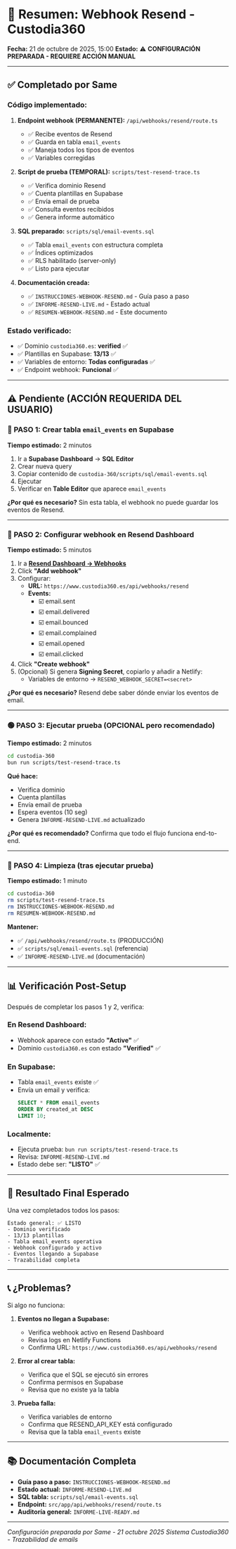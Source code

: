 # 📧 Resumen: Webhook Resend - Custodia360

**Fecha:** 21 de octubre de 2025, 15:00
**Estado:** ⚠️ **CONFIGURACIÓN PREPARADA - REQUIERE ACCIÓN MANUAL**

---

## ✅ Completado por Same

### Código implementado:
1. **Endpoint webhook (PERMANENTE):** `/api/webhooks/resend/route.ts`
   - ✅ Recibe eventos de Resend
   - ✅ Guarda en tabla `email_events`
   - ✅ Maneja todos los tipos de eventos
   - ✅ Variables corregidas

2. **Script de prueba (TEMPORAL):** `scripts/test-resend-trace.ts`
   - ✅ Verifica dominio Resend
   - ✅ Cuenta plantillas en Supabase
   - ✅ Envía email de prueba
   - ✅ Consulta eventos recibidos
   - ✅ Genera informe automático

3. **SQL preparado:** `scripts/sql/email-events.sql`
   - ✅ Tabla `email_events` con estructura completa
   - ✅ Índices optimizados
   - ✅ RLS habilitado (server-only)
   - ✅ Listo para ejecutar

4. **Documentación creada:**
   - ✅ `INSTRUCCIONES-WEBHOOK-RESEND.md` - Guía paso a paso
   - ✅ `INFORME-RESEND-LIVE.md` - Estado actual
   - ✅ `RESUMEN-WEBHOOK-RESEND.md` - Este documento

### Estado verificado:
- ✅ Dominio `custodia360.es`: **verified** ✅
- ✅ Plantillas en Supabase: **13/13** ✅
- ✅ Variables de entorno: **Todas configuradas** ✅
- ✅ Endpoint webhook: **Funcional** ✅

---

## ⚠️ Pendiente (ACCIÓN REQUERIDA DEL USUARIO)

### 🔴 PASO 1: Crear tabla `email_events` en Supabase
**Tiempo estimado:** 2 minutos

1. Ir a **Supabase Dashboard** → **SQL Editor**
2. Crear nueva query
3. Copiar contenido de `custodia-360/scripts/sql/email-events.sql`
4. Ejecutar
5. Verificar en **Table Editor** que aparece `email_events`

**¿Por qué es necesario?**
Sin esta tabla, el webhook no puede guardar los eventos de Resend.

---

### 🔴 PASO 2: Configurar webhook en Resend Dashboard
**Tiempo estimado:** 5 minutos

1. Ir a [**Resend Dashboard → Webhooks**](https://resend.com/webhooks)
2. Click **"Add webhook"**
3. Configurar:
   - **URL:** `https://www.custodia360.es/api/webhooks/resend`
   - **Events:**
     - ☑️ email.sent
     - ☑️ email.delivered
     - ☑️ email.bounced
     - ☑️ email.complained
     - ☑️ email.opened
     - ☑️ email.clicked
4. Click **"Create webhook"**
5. (Opcional) Si genera **Signing Secret**, copiarlo y añadir a Netlify:
   - Variables de entorno → `RESEND_WEBHOOK_SECRET=<secret>`

**¿Por qué es necesario?**
Resend debe saber dónde enviar los eventos de email.

---

### 🟢 PASO 3: Ejecutar prueba (OPCIONAL pero recomendado)
**Tiempo estimado:** 2 minutos

```bash
cd custodia-360
bun run scripts/test-resend-trace.ts
```

**Qué hace:**
- Verifica dominio
- Cuenta plantillas
- Envía email de prueba
- Espera eventos (10 seg)
- Genera `INFORME-RESEND-LIVE.md` actualizado

**¿Por qué es recomendado?**
Confirma que todo el flujo funciona end-to-end.

---

### 🧹 PASO 4: Limpieza (tras ejecutar prueba)
**Tiempo estimado:** 1 minuto

```bash
cd custodia-360
rm scripts/test-resend-trace.ts
rm INSTRUCCIONES-WEBHOOK-RESEND.md
rm RESUMEN-WEBHOOK-RESEND.md
```

**Mantener:**
- ✅ `/api/webhooks/resend/route.ts` (PRODUCCIÓN)
- ✅ `scripts/sql/email-events.sql` (referencia)
- ✅ `INFORME-RESEND-LIVE.md` (documentación)

---

## 📊 Verificación Post-Setup

Después de completar los pasos 1 y 2, verifica:

### En Resend Dashboard:
- Webhook aparece con estado **"Active"** ✅
- Dominio `custodia360.es` con estado **"Verified"** ✅

### En Supabase:
- Tabla `email_events` existe ✅
- Envía un email y verifica:
  ```sql
  SELECT * FROM email_events
  ORDER BY created_at DESC
  LIMIT 10;
  ```

### Localmente:
- Ejecuta prueba: `bun run scripts/test-resend-trace.ts`
- Revisa: `INFORME-RESEND-LIVE.md`
- Estado debe ser: **"LISTO"** ✅

---

## 🎯 Resultado Final Esperado

Una vez completados todos los pasos:

```
Estado general: ✅ LISTO
- Dominio verificado
- 13/13 plantillas
- Tabla email_events operativa
- Webhook configurado y activo
- Eventos llegando a Supabase
- Trazabilidad completa
```

---

## 📞 ¿Problemas?

Si algo no funciona:

1. **Eventos no llegan a Supabase:**
   - Verifica webhook activo en Resend Dashboard
   - Revisa logs en Netlify Functions
   - Confirma URL: `https://www.custodia360.es/api/webhooks/resend`

2. **Error al crear tabla:**
   - Verifica que el SQL se ejecutó sin errores
   - Confirma permisos en Supabase
   - Revisa que no existe ya la tabla

3. **Prueba falla:**
   - Verifica variables de entorno
   - Confirma que RESEND_API_KEY está configurado
   - Revisa que la tabla `email_events` existe

---

## 📚 Documentación Completa

- **Guía paso a paso:** `INSTRUCCIONES-WEBHOOK-RESEND.md`
- **Estado actual:** `INFORME-RESEND-LIVE.md`
- **SQL tabla:** `scripts/sql/email-events.sql`
- **Endpoint:** `src/app/api/webhooks/resend/route.ts`
- **Auditoría general:** `INFORME-LIVE-READY.md`

---

*Configuración preparada por Same - 21 octubre 2025*
*Sistema Custodia360 - Trazabilidad de emails*
